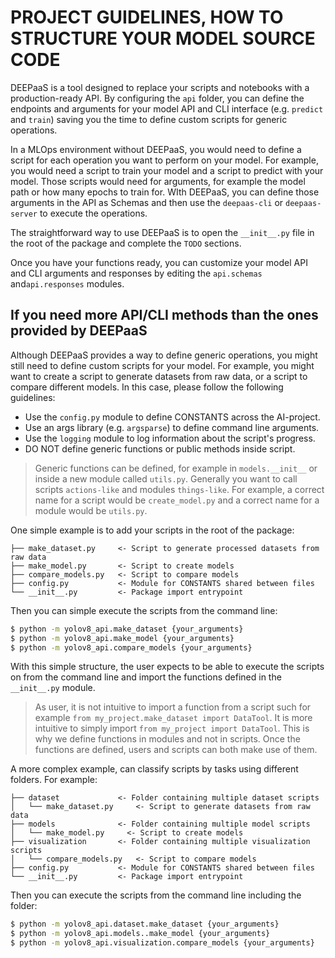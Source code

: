 # PROJECT GUIDELINES, HOW TO STRUCTURE YOUR MODEL SOURCE CODE

DEEPaaS is a tool designed to replace your scripts and notebooks with a
production-ready API. By configuring the `api` folder, you can define the
endpoints and arguments for your model API and CLI interface
(e.g. `predict` and `train`) saving you the time to define custom scripts
for generic operations.

In a MLOps environment without DEEPaaS, you would need to define a script for
each operation you want to perform on your model. For example, you would need
a script to train your model and a script to predict with your model. Those
scripts would need for arguments, for example the model path or how many
epochs to train for. WIth DEEPaaS, you can define those arguments in the API
as Schemas and then use the `deepaas-cli` or `deepaas-server` to execute the
operations.

The straightforward way to use DEEPaaS is to open the `__init__.py` file in
the root of the package and complete the `TODO` sections.

Once you have your functions ready, you can customize your model API and CLI
arguments and responses by editing the `api.schemas` and`api.responses`
modules.

## If you need more API/CLI methods than the ones provided by DEEPaaS

Although DEEPaaS provides a way to define generic operations, you might still
need to define custom scripts for your model. For example, you might want to
create a script to generate datasets from raw data, or a script to compare
different models. In this case, please follow the following guidelines:

- Use the `config.py` module to define CONSTANTS across the AI-project.
- Use an args library (e.g. `argsparse`) to define command line arguments.
- Use the `logging` module to log information about the script's progress.
- DO NOT define generic functions or public methods inside script.

> Generic functions can be defined, for example in `models.__init__` or inside
> a new module called `utils.py`. Generally you want to call scripts
> `actions-like` and modules `things-like`. For example, a correct name for a
> script would be `create_model.py` and a correct name for a module would be
> `utils.py`.

One simple example is to add your scripts in the root of the package:

```
├── make_dataset.py     <- Script to generate processed datasets from raw data
├── make_model.py       <- Script to create models
├── compare_models.py   <- Script to compare models
├── config.py           <- Module for CONSTANTS shared between files
└── __init__.py         <- Package import entrypoint
```

Then you can simple execute the scripts from the command line:

```bash
$ python -m yolov8_api.make_dataset {your_arguments}
$ python -m yolov8_api.make_model {your_arguments}
$ python -m yolov8_api.compare_models {your_arguments}
```

With this simple structure, the user expects to be able to execute the
scripts on from the command line and import the functions defined in the
`__init__.py` module.

> As user, it is not intuitive to import a function from a script such for
> example `from my_project.make_dataset import DataTool`. It is more intuitive
> to simply import `from my_project import DataTool`. This is why we define
> functions in modules and not in scripts. Once the functions are defined,
> users and scripts can both make use of them.

A more complex example, can classify scripts by tasks using different folders.
For example:

```
├── dataset             <- Folder containing multiple dataset scripts
│   └── make_dataset.py     <- Script to generate datasets from raw data
├── models              <- Folder containing multiple model scripts
│   └── make_model.py     <- Script to create models
├── visualization       <- Folder containing multiple visualization scripts
│   └── compare_models.py   <- Script to compare models
├── config.py           <- Module for CONSTANTS shared between files
└── __init__.py         <- Package import entrypoint
```

Then you can execute the scripts from the command line including the folder:

```bash
$ python -m yolov8_api.dataset.make_dataset {your_arguments}
$ python -m yolov8_api.models..make_model {your_arguments}
$ python -m yolov8_api.visualization.compare_models {your_arguments}
```
